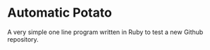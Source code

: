 # Automatic Potato
A very simple one line program written in Ruby to test a new Github repository.
 
